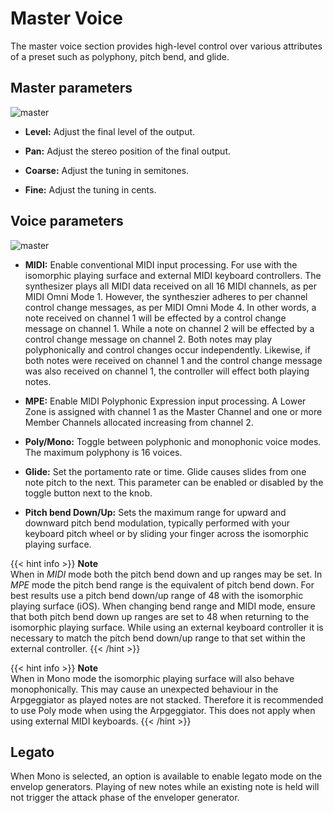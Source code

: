 # Master Voice

The master voice section provides high-level control over various attributes of a preset such as polyphony, pitch bend, and glide.

## Master parameters

![master](/images/master.png)

* **Level:** Adjust the final level of the output.

* **Pan:** Adjust the stereo position of the final output.

* **Coarse:** Adjust the tuning in semitones.

* **Fine:** Adjust the tuning in cents.

## Voice parameters

![master](/images/voice.png)

* **MIDI:** Enable conventional MIDI input processing. For use with the isomorphic playing surface and external MIDI keyboard controllers. The synthesizer plays all MIDI data received on all 16 MIDI channels, as per MIDI Omni Mode 1. However, the syntheszier adheres to per channel control change messages, as per MIDI Omni Mode 4. In other words, a note received on channel 1 will be effected by a control change message on channel 1. While a note on channel 2 will be effected by a control change message on channel 2. Both notes may play polyphonically  and control changes occur independently. Likewise, if both notes were received on channel 1 and the control change message was also received on channel 1, the controller will effect both playing notes.

* **MPE:** Enable MIDI Polyphonic Expression input processing. A Lower Zone is assigned with channel 1 as the Master Channel and one or more Member Channels allocated increasing from channel 2.

* **Poly/Mono:** Toggle between polyphonic and monophonic voice modes. The maximum polyphony is 16 voices.

* **Glide:** Set the portamento rate or time. Glide causes slides from one note pitch to the next. This parameter can be enabled or disabled by the toggle button next to the knob.  

* **Pitch bend Down/Up:** Sets the maximum range for upward and downward pitch bend modulation, typically performed with your keyboard pitch wheel or by sliding your finger across the isomorphic playing surface.

{{< hint info >}}
**Note**  
When in *MIDI* mode both the pitch bend down and up ranges may be set. In *MPE* mode the pitch bend range is the equivalent of pitch bend down. For best results use a pitch bend down/up range of 48 with the isomorphic playing surface (iOS). When changing bend range and MIDI mode, ensure that both pitch bend down up ranges are set to 48 when returning to the isomorphic playing surface. While using an external keyboard controller it is necessary to match the pitch bend down/up range to that set within the external controller.
{{< /hint >}}

{{< hint info >}}
**Note**  
When in Mono mode the isomorphic playing surface will also behave monophonically. This may cause an unexpected behaviour in the Arpgeggiator as played notes are not stacked. Therefore it is recommended to use Poly mode
when using the Arpgeggiator. This does not apply when using external MIDI keyboards.
{{< /hint >}}

## Legato

When Mono is selected, an option is available to enable legato mode on the envelop generators. Playing of new notes while an existing note is held will not trigger the attack phase of the enveloper generator.
